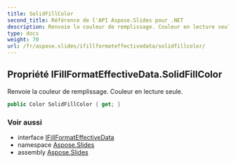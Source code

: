 ```yaml
---
title: SolidFillColor
second_title: Référence de l'API Aspose.Slides pour .NET
description: Renvoie la couleur de remplissage. Couleur en lecture seule.
type: docs
weight: 70
url: /fr/aspose.slides/ifillformateffectivedata/solidfillcolor/
---
```


## Propriété IFillFormatEffectiveData.SolidFillColor

Renvoie la couleur de remplissage. Couleur en lecture seule.

```csharp
public Color SolidFillColor { get; }
```

### Voir aussi

* interface [IFillFormatEffectiveData](../../ifillformateffectivedata)
* namespace [Aspose.Slides](../../ifillformateffectivedata)
* assembly [Aspose.Slides](../../../)

<!-- NE PAS ÉDITER : généré par xmldocmd pour Aspose.Slides.dll -->
